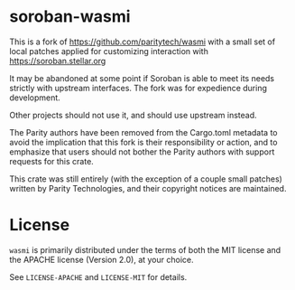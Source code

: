 # soroban-wasmi

This is a fork of https://github.com/paritytech/wasmi with a small set of local
patches applied for customizing interaction with https://soroban.stellar.org 

It may be abandoned at some point if Soroban is able to meet its needs strictly
with upstream interfaces. The fork was for expedience during development.

Other projects should not use it, and should use upstream instead.

The Parity authors have been removed from the Cargo.toml metadata to avoid the
implication that this fork is their responsibility or action, and to emphasize
that users should not bother the Parity authors with support requests for this
crate.

This crate was still entirely (with the exception of a couple small patches)
written by Parity Technologies, and their copyright notices are maintained.

# License

`wasmi` is primarily distributed under the terms of both the MIT
license and the APACHE license (Version 2.0), at your choice.

See `LICENSE-APACHE` and `LICENSE-MIT` for details.

